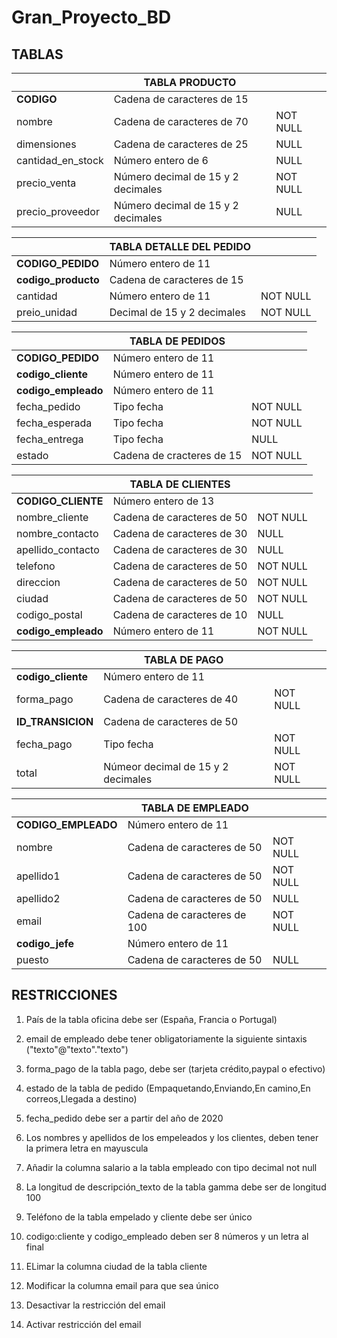 # Gran_Proyecto_BD

## TABLAS


|                   |          TABLA PRODUCTO            |          |
|-------------------|------------------------------------|----------|
| **CODIGO**            | Cadena de caracteres de 15         |  |
| nombre            | Cadena de caracteres de 70         | NOT NULL |
| dimensiones       | Cadena de caracteres de 25         | NULL     |
| cantidad_en_stock | Número entero de 6                 | NULL     |
| precio_venta      | Número decimal de 15 y 2 decimales | NOT NULL |
| precio_proveedor  | Número decimal de 15 y 2 decimales | NULL     |




|                 | TABLA DETALLE DEL PEDIDO    |          |
|-----------------|-----------------------------|----------|
| **CODIGO_PEDIDO**   | Número entero de 11         |  |
| **codigo_producto** | Cadena de caracteres de 15  |  |
| cantidad        | Número entero de 11         | NOT NULL |
| preio_unidad    | Decimal de 15 y 2 decimales | NOT NULL |


|                | TABLA DE PEDIDOS          |          |
|----------------|---------------------------|----------|
| **CODIGO_PEDIDO**  | Número entero de 11       |  |
| **codigo_cliente** | Número entero de 11       |  |
| **codigo_empleado** | Número entero de 11       |  |
| fecha_pedido   | Tipo fecha                | NOT NULL |
| fecha_esperada | Tipo fecha                | NOT NULL |
| fecha_entrega  | Tipo fecha                | NULL     |
| estado         | Cadena de cracteres de 15 | NOT NULL |


|                            | TABLA DE CLIENTES          |          |
|----------------------------|----------------------------|----------|
| **CODIGO_CLIENTE**             | Número entero de 13        |  |
| nombre_cliente             | Cadena de caracteres de 50 | NOT NULL |
| nombre_contacto            | Cadena de caracteres de 30 | NULL     |
| apellido_contacto          | Cadena de caracteres de 30 | NULL     |
| telefono                   | Cadena de caracteres de 50 | NOT NULL |
| direccion                  | Cadena de caracteres de 50 | NOT NULL |
| ciudad                     | Cadena de caracteres de 50 | NOT NULL |
| codigo_postal              | Cadena de caracteres de 10 | NULL     |
| **codigo_empleado**              | Número entero de 11 | NOT NULL     |


|                | TABLA DE PAGO                      |          |
|----------------|------------------------------------|----------|
| **codigo_cliente** | Número entero de 11                |  |
| forma_pago     | Cadena de caracteres de 40         | NOT NULL |
| **ID_TRANSICION**  | Cadena de caracteres de 50         | |
| fecha_pago     | Tipo fecha                         | NOT NULL |
| total          | Númeor decimal de 15 y 2 decimales | NOT NULL |


|                 | TABLA DE EMPLEADO           |          |
|-----------------|-----------------------------|----------|
| **CODIGO_EMPLEADO** | Número entero de 11         |  |
| nombre          | Cadena de caracteres de 50  | NOT NULL |
| apellido1       | Cadena de caracteres de 50  | NOT NULL |
| apellido2       | Cadena de caracteres de 50  | NULL     |
| email           | Cadena de caracteres de 100 | NOT NULL |
| **codigo_jefe**     | Número entero de 11         | |
| puesto          | Cadena de caracteres de 50  | NULL     |




## RESTRICCIONES

1. País de la tabla oficina debe ser (España, Francia o Portugal)

2. email de empleado debe tener obligatoriamente la siguiente sintaxis ("texto"@"texto"."texto")

3. forma_pago de la tabla pago, debe ser (tarjeta crédito,paypal o efectivo)

4. estado de la tabla de pedido (Empaquetando,Enviando,En camino,En correos,Llegada a destino)

5. fecha_pedido debe ser a partir del año de 2020 

6. Los nombres y apellidos de los empeleados y los clientes, deben tener la primera letra en mayuscula

7. Añadir la columna salario a la tabla empleado con tipo decimal not null

8. La longitud de descripción_texto de la tabla gamma debe ser de longitud 100 

9. Teléfono de la tabla empelado y cliente debe ser único 

10. codigo:cliente y codigo_empleado deben ser 8 números y un letra al final

11. ELimar la columna ciudad de la tabla cliente

12. Modificar la columna email para que sea único

13. Desactivar la restricción del email 

14. Activar restricción del email
